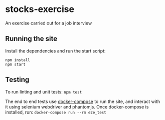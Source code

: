 # stocks-exercise

An exercise carried out for a job interview

## Running the site

Install the dependencies and run the start script:

```
npm install
npm start
```

## Testing

To run linting and unit tests: `npm test`

The end to end tests use [docker-compose](https://docs.docker.com/compose/install/) to run the site, and interact with it using selenium webdriver and phantomjs. Once docker-compose is installed, run: `docker-compose run --rm e2e_test`
